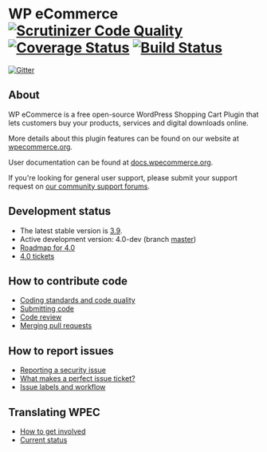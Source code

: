 WP eCommerce [![Scrutinizer Code Quality](https://scrutinizer-ci.com/g/wp-e-commerce/WP-e-Commerce/badges/quality-score.png?s=155ede743c82bcf5116904bf155dcf215da820b0)](https://scrutinizer-ci.com/g/wp-e-commerce/WP-e-Commerce/) [![Coverage Status](https://img.shields.io/coveralls/wp-e-commerce/WP-e-Commerce.svg)](https://coveralls.io/r/wp-e-commerce/WP-e-Commerce) [![Build Status](https://travis-ci.org/wp-e-commerce/WP-e-Commerce.svg?branch=master)](https://travis-ci.org/wp-e-commerce/WP-e-Commerce)
============

[![Gitter](https://badges.gitter.im/Join%20Chat.svg)](https://gitter.im/wp-e-commerce/WP-e-Commerce?utm_source=badge&utm_medium=badge&utm_campaign=pr-badge&utm_content=badge)

About
-----

WP eCommerce is a free open-source WordPress Shopping Cart Plugin that lets customers buy your products, services and digital downloads online.

More details about this plugin features can be found on our website at [wpecommerce.org](http://wpecommerce.org/features/).

User documentation can be found at [docs.wpecommerce.org](http://docs.wpecommerce.org).

If you're looking for general user support, please submit your support request on [our community support forums](https://wordpress.org/support/plugin/wp-e-commerce).

Development status
-------------------------

* The latest stable version is [3.9](http://wordpress.org/extend/plugins/wp-e-commerce).
* Active development version: 4.0-dev (branch [master](https://github.com/wp-e-commerce/WP-e-Commerce))
* [Roadmap for 4.0](https://github.com/wp-e-commerce/wp-e-commerce/wiki/Roadmap)
* [4.0 tickets](https://github.com/wp-e-commerce/WP-e-Commerce/milestones/4.0)

How to contribute code
-----------------------------
* [Coding standards and code quality](https://github.com/wp-e-commerce/wp-e-commerce/wiki/Coding-Standards-and-Code-Quality)
* [Submitting code](https://github.com/wp-e-commerce/wp-e-commerce/wiki/Submitting-Code)
* [Code review](https://github.com/wp-e-commerce/wp-e-commerce/wiki/Code-Review)
* [Merging pull requests](https://github.com/wp-e-commerce/wp-e-commerce/wiki/Merging-Pull-Requests)

How to report issues
--------------------
* [Reporting a security issue](wiki/Reporting-a-security-issue)
* [What makes a perfect issue ticket?](https://github.com/wp-e-commerce/wp-e-commerce/wiki/Creating-issue-tickets)
* [Issue labels and workflow](https://github.com/wp-e-commerce/wp-e-commerce/wiki/Issue-Labels-and-Workflow)

Translating WPEC
----------------
* [How to get involved](https://github.com/wp-e-commerce/wp-e-commerce/wiki/Getting-involved-with-translation)
* [Current status](https://github.com/wp-e-commerce/wp-e-commerce/wiki/i18n-Status)
